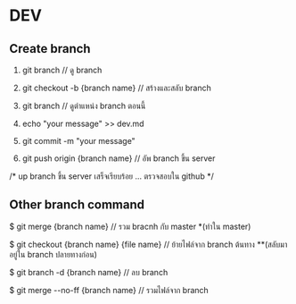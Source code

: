 # DEV

## Create branch
1. git branch // ดู branch

2. git checkout -b {branch name} // สร้างและสลับ branch

3. git branch // ดูตำแหน่ง branch ตอนนี้

4. echo "your message" >> dev.md

5. git commit -m "your message"

6. git push origin {branch name} // อัพ branch ขึ้น server

/* up branch ขึ้น server เสร็จเรียบร้อย ... ตรวจสอบใน github */


## Other branch command
$ git merge {branch name} // รวม bracnh กับ master *(ทำใน master)

$ git checkout {branch name} {file name} // ย้ายไฟล์จาก branch ต้นทาง **(สลับมาอยู่ใน branch ปลายทางก่อน)

$ git branch -d {branch name} // ลบ branch

$ git merge --no-ff {branch name} // รวมไฟล์จาก branch
